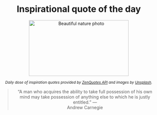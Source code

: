 
<div align="center">

# Inspirational quote of the day

<img src="./data/photo.jpeg" alt="Beautiful nature photo" width="320" height="180">

<sub><i>Daily dose of inspiration quotes provided by [ZenQuotes API](https://zenquotes.io/) and images by [Unsplash](https://unsplash.com/).</i></sub>


<blockquote>&ldquo;A man who acquires the ability to take full possession of his own mind may take possession of anything else to which he is justly entitled.&rdquo; &mdash; <footer>Andrew Carnegie</footer></blockquote>

</div>
